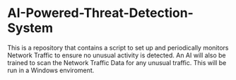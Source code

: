 # AI-Powered-Threat-Detection-System
This is a repository that contains a script to set up and periodically monitors Network Traffic to ensure no unusual activity is detected. An AI will also be trained to scan the Network Traffic Data for any unusual traffic. This will be run in a Windows enviroment.
